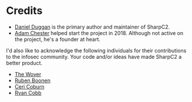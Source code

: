# Credits

- [Daniel Duggan](https://twitter.com/_RastaMouse) is the primary author and maintainer of SharpC2.
- [Adam Chester](https://twitter.com/_xpn_) helped start the project in 2018. Although not active on the project, he's a founder at heart.

I'd also like to acknowledge the following individuals for their contributions to the infosec community.  Your code and/or ideas have made SharpC2 a better product.

- [The Wover](https://twitter.com/TheRealWover)
- [Ruben Boonen](https://twitter.com/FuzzySec)
- [Ceri Coburn](https://twitter.com/_EthicalChaos_)
- [Ryan Cobb](https://twitter.com/cobbr_io)